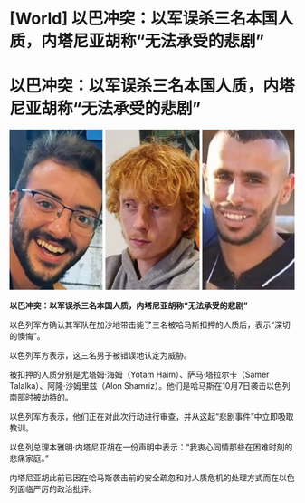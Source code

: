 # [World] 以巴冲突：以军误杀三名本国人质，内塔尼亚胡称“无法承受的悲剧”

#  以巴冲突：以军误杀三名本国人质，内塔尼亚胡称“无法承受的悲剧”

![](p0h06rqd.jpg)

**以巴冲突：以军误杀三名本国人质，内塔尼亚胡称“无法承受的悲剧”**


以色列军方确认其军队在加沙地带击毙了三名被哈马斯扣押的人质后，表示“深切的懊悔”。

以色列军方表示，这三名男子被错误地认定为威胁。

被扣押的人质分别是尤塔姆·海姆（Yotam Haim）、萨马·塔拉尔卡（Samer Talalka）、阿隆·沙姆里兹（Alon Shamriz）。他们是哈马斯在10月7日袭击以色列南部时被劫持的。

以色列军方表示，他们正在对此次行动进行审查，并从这起“悲剧事件”中立即吸取教训。

以色列总理本雅明·内塔尼亚胡在一份声明中表示：“我衷心同情那些在困难时刻的悲痛家庭。”

内塔尼亚胡此前已因在哈马斯袭击前的安全疏忽和对人质危机的处理方式而在以色列面临严厉的政治批评。



